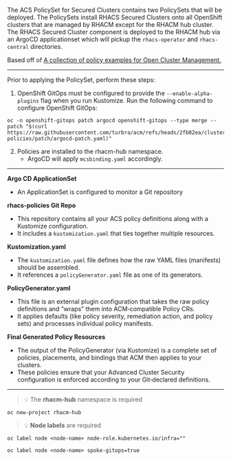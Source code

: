 The ACS PolicySet for Secured Clusters contains two PolicySets that will be deployed. The PolicySets install RHACS Secured Clusters onto all OpenShift clusters that are managed by RHACM except for the RHACM hub cluster. The RHACS Secured Cluster component is deployed to the RHACM hub via an ArgoCD applicationset which will pickup the `rhacs-operator` and `rhacs-central` directories.

Based off of [A collection of policy examples for Open Cluster Management.]( https://github.com/open-cluster-management-io/policy-collection/tree/main/policygenerator/policy-sets/community/acs-secure)

---

Prior to applying the PolicySet, perform these steps:
1. OpenShift GitOps must be configured to provide the `--enable-alpha-plugins` flag when you run Kustomize. Run the following command to configure OpenShift GitOps:
 ```
oc -n openshift-gitops patch argocd openshift-gitops --type merge --patch "$(curl https://raw.githubusercontent.com/turbra/acm/refs/heads/2fb02ea/clusters/live/lab/rhacs-policies/patch/argocd-patch.yaml)"
```
2. Policies are installed to the rhacm-hub namespace.
    - ArgoCD will apply `mcsbinding.yaml` accordingly.   

---

**Argo CD ApplicationSet**  
   - An ApplicationSet is configured to monitor a Git repository
     
**rhacs‑policies Git Repo**  
   - This repository contains all your ACS policy definitions along with a Kustomize configuration.
   - It includes a `kustomization.yaml` that ties together multiple resources.

**Kustomization.yaml**  
   - The `kustomization.yaml` file defines how the raw YAML files (manifests) should be assembled.
   - It references a `policyGenerator.yaml` file as one of its generators.

**PolicyGenerator.yaml**  
   - This file is an external plugin configuration that takes the raw policy definitions and “wraps” them into ACM‑compatible Policy CRs.
   - It applies defaults (like policy severity, remediation action, and policy sets) and processes individual policy manifests.
  
**Final Generated Policy Resources**  
   - The output of the PolicyGenerator (via Kustomize) is a complete set of policies, placements, and bindings that ACM then applies to your clusters.
   - These policies ensure that your Advanced Cluster Security configuration is enforced according to your Git‑declared definitions.

---

> 💡 The **rhacm-hub** namespace is required 
 ```
oc new-project rhacm-hub
```

> 💡 **Node labels** are required
 ```
oc label node <node-name> node-role.kubernetes.io/infra=""

oc label node <node-name> spoke-gitops=true
```



